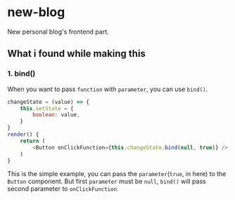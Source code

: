 # new-blog
New personal blog's frontend part.

## What i found while making this

### 1. bind()

When you want to pass `function` with `parameter`, you can use `bind()`.
```javascript
changeState = (value) => {
    this.setState = {
        boolean: value,
    }
}
render() {
    return (
        <Button onClickFunction={this.changeState.bind(null, true)} />
    )
}
```
This is the simple example, you can pass the `parameter`(`true`, in here) to the `Button` component. But first `parameter` must be `null`, `bind()` will pass second parameter to `onClickFunction`.